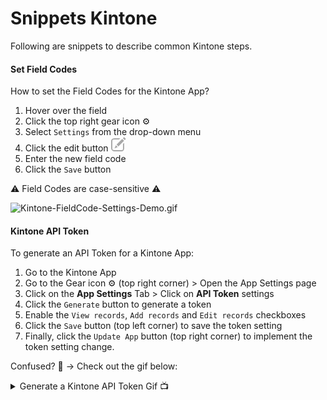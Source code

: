 # Snippets Kintone
Following are snippets to describe common Kintone steps.

#### Set Field Codes <!-- omit in toc -->
How to set the Field Codes for the Kintone App?
1. Hover over the field
1. Click the top right gear icon ⚙️
1. Select `Settings` from the drop-down menu
1. Click the edit button ![Kintone's Edit Button](docs/img/common_kintone/Kintone-Button-Edit.png)
1. Enter the new field code
1. Click the `Save` button

⚠️ Field Codes are case-sensitive ⚠️

![Kintone-FieldCode-Settings-Demo.gif](docs/img/common_kintone/Kintone-FieldCode-Settings-Demo.gif)

#### Kintone API Token

To generate an API Token for a Kintone App:

1. Go to the Kintone App
1. Go to the Gear icon ⚙️ (top right corner) > Open the App Settings page
1. Click on the **App Settings** Tab > Click on **API Token** settings
1. Click the `Generate` button to generate a token
1. Enable the `View records`, `Add records` and `Edit records` checkboxes
1. Click the `Save` button (top left corner) to save the token setting
1. Finally, click the `Update App` button (top right corner) to implement the token setting change.

Confused? 🤔 → Check out the gif below:

<details>
  <summary>Generate a Kintone API Token Gif 📺</summary>

  ![APIToken.gif](./docs/images/APIToken.gif)

</details>